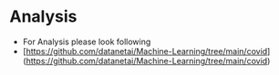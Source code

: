 # Analysis
- For Analysis please look following 
- [https://github.com/datanetai/Machine-Learning/tree/main/covid] (https://github.com/datanetai/Machine-Learning/tree/main/covid)
